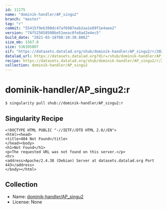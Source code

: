 ```yaml
---
id: 11275
name: "dominik-handler/AP_singu2"
branch: "master"
tag: "r"
commit: "55415f9eb398dc47af6987eab2aa1e89f1e4aee2"
version: "74f525658508be51eeac0fe8ad2e4ec5"
build_date: "2021-03-18T08:10:30.806Z"
size_mb: 1567.0
size: 536395807
sif: "https://datasets.datalad.org/shub/dominik-handler/AP_singu2/r/2021-03-18-55415f9e-74f52565/74f525658508be51eeac0fe8ad2e4ec5.sif"
datalad_url: https://datasets.datalad.org?dir=/shub/dominik-handler/AP_singu2/r/2021-03-18-55415f9e-74f52565/
recipe: https://datasets.datalad.org/shub/dominik-handler/AP_singu2/r/2021-03-18-55415f9e-74f52565/Singularity
collection: dominik-handler/AP_singu2
---
```


# dominik-handler/AP_singu2:r

```bash
$ singularity pull shub://dominik-handler/AP_singu2:r
```

## Singularity Recipe

```singularity
<!DOCTYPE HTML PUBLIC "-//IETF//DTD HTML 2.0//EN">
<html><head>
<title>404 Not Found</title>
</head><body>
<h1>Not Found</h1>
<p>The requested URL was not found on this server.</p>
<hr>
<address>Apache/2.4.38 (Debian) Server at datasets.datalad.org Port 443</address>
</body></html>
```

## Collection

 - Name: [dominik-handler/AP_singu2](https://github.com/dominik-handler/AP_singu2)
 - License: None

